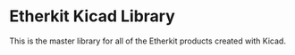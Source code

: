 Etherkit Kicad Library
======================

This is the master library for all of the Etherkit products created with Kicad.
